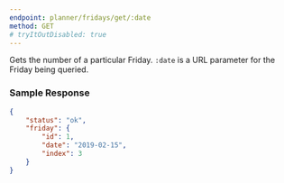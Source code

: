 ```yaml
---
endpoint: planner/fridays/get/:date
method: GET
# tryItOutDisabled: true
---
```


Gets the number of a particular Friday. `:date` is a URL parameter for the Friday being queried.

### Sample Response

```json
{
	"status": "ok",
	"friday": {
		"id": 1,
		"date": "2019-02-15",
		"index": 3
	}
}
```
